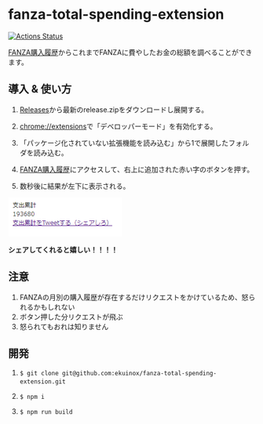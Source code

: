 # fanza-total-spending-extension

[![Actions Status](https://github.com/ekuinox/fanza-total-spending-extension/workflows/build/badge.svg)](https://github.com/ekuinox/fanza-total-spending-extension/actions)

[FANZA購入履歴](https://payment.dmm.co.jp/history/)からこれまでFANZAに費やしたお金の総額を調べることができます。

## 導入 & 使い方

1. [Releases](https://github.com/ekuinox/fanza-total-spending-extension/releases/)から最新のrelease.zipをダウンロードし展開する。

2. [chrome://extensions](chrome://extensions)で「デベロッパーモード」を有効化する。

3. 「パッケージ化されていない拡張機能を読み込む」から1で展開したフォルダを読み込む。

4. [FANZA購入履歴](https://payment.dmm.co.jp/history/)にアクセスして、右上に追加された赤い字のボタンを押す。

5. 数秒後に結果が左下に表示される。

![result](./vivaldi_0of2i3TsFC.png)

**シェアしてくれると嬉しい！！！！**

## 注意

1. FANZAの月別の購入履歴が存在するだけリクエストをかけているため、怒られるかもしれない
2. ボタン押した分リクエストが飛ぶ
3. 怒られてもおれは知りません

## 開発

1. `$ git clone git@github.com:ekuinox/fanza-total-spending-extension.git`

2. `$ npm i`

3. `$ npm run build`

